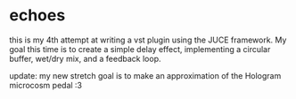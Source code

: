 # echoes
this is my 4th attempt at writing a vst plugin using the JUCE framework. My goal
this time is to create a simple delay effect, implementing a circular buffer, 
wet/dry mix, and a feedback loop.

update: my new stretch goal is to make an approximation of the Hologram microcosm pedal :3